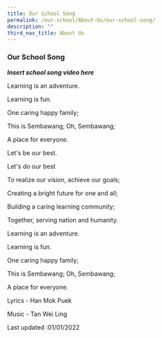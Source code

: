 ```yaml
---
title: Our School Song
permalink: /our-school/About-Us/our-school-song/
description: ""
third_nav_title: About Us
---
```

### Our School Song

***Insert school song video here***

Learning is an adventure.

Learning is fun.

One caring happy family;

This is Sembawang; Oh, Sembawang;

A place for everyone.

 

 Let's be our best.

Let's do our best

To realize our vision, achieve our goals;

Creating a bright future for one and all;

Building a caring learning community;

Together, serving nation and humanity.

 

 Learning is an adventure.

Learning is fun.

One caring happy family;

This is Sembawang; Oh, Sembawang;

A place for everyone.


Lyrics -  Han Mok Puek

Music -  Tan Wei Ling



Last updated :01/01/2022